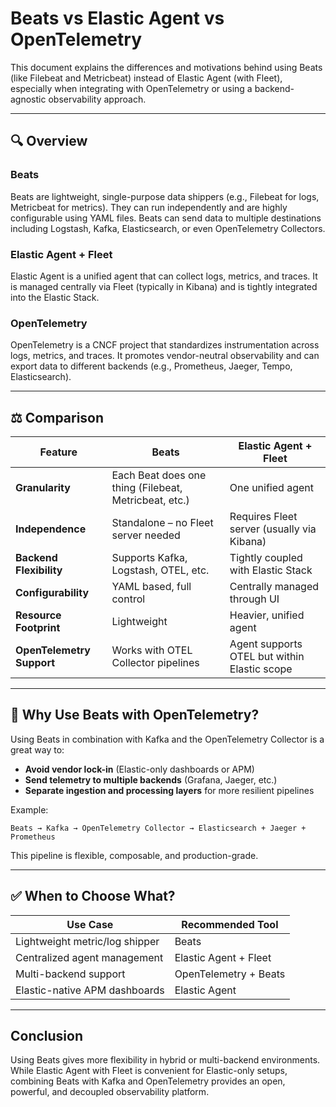 


# Beats vs Elastic Agent vs OpenTelemetry

This document explains the differences and motivations behind using Beats (like Filebeat and Metricbeat) instead of Elastic Agent (with Fleet), especially when integrating with OpenTelemetry or using a backend-agnostic observability approach.

---

## 🔍 Overview

### Beats
Beats are lightweight, single-purpose data shippers (e.g., Filebeat for logs, Metricbeat for metrics). They can run independently and are highly configurable using YAML files. Beats can send data to multiple destinations including Logstash, Kafka, Elasticsearch, or even OpenTelemetry Collectors.

### Elastic Agent + Fleet
Elastic Agent is a unified agent that can collect logs, metrics, and traces. It is managed centrally via Fleet (typically in Kibana) and is tightly integrated into the Elastic Stack.

### OpenTelemetry
OpenTelemetry is a CNCF project that standardizes instrumentation across logs, metrics, and traces. It promotes vendor-neutral observability and can export data to different backends (e.g., Prometheus, Jaeger, Tempo, Elasticsearch).

---

## ⚖️ Comparison

| Feature                        | Beats                 | Elastic Agent + Fleet          |
|-------------------------------|------------------------|---------------------------------|
| **Granularity**               | Each Beat does one thing (Filebeat, Metricbeat, etc.) | One unified agent |
| **Independence**              | Standalone – no Fleet server needed | Requires Fleet server (usually via Kibana) |
| **Backend Flexibility**       | Supports Kafka, Logstash, OTEL, etc. | Tightly coupled with Elastic Stack |
| **Configurability**           | YAML based, full control | Centrally managed through UI |
| **Resource Footprint**        | Lightweight            | Heavier, unified agent |
| **OpenTelemetry Support**     | Works with OTEL Collector pipelines | Agent supports OTEL but within Elastic scope |

---

## 🧠 Why Use Beats with OpenTelemetry?

Using Beats in combination with Kafka and the OpenTelemetry Collector is a great way to:

- **Avoid vendor lock-in** (Elastic-only dashboards or APM)
- **Send telemetry to multiple backends** (Grafana, Jaeger, etc.)
- **Separate ingestion and processing layers** for more resilient pipelines

Example:
```
Beats → Kafka → OpenTelemetry Collector → Elasticsearch + Jaeger + Prometheus
```

This pipeline is flexible, composable, and production-grade.

---

## ✅ When to Choose What?

| Use Case                          | Recommended Tool       |
|----------------------------------|------------------------|
| Lightweight metric/log shipper   | Beats                  |
| Centralized agent management     | Elastic Agent + Fleet  |
| Multi-backend support            | OpenTelemetry + Beats  |
| Elastic-native APM dashboards    | Elastic Agent          |

---

## Conclusion

Using Beats gives more flexibility in hybrid or multi-backend environments. While Elastic Agent with Fleet is convenient for Elastic-only setups, combining Beats with Kafka and OpenTelemetry provides an open, powerful, and decoupled observability platform.
